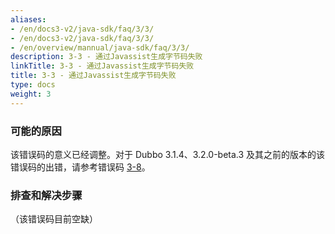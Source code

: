 ```yaml
---
aliases:
- /en/docs3-v2/java-sdk/faq/3/3/
- /en/docs3-v2/java-sdk/faq/3/3/
- /en/overview/mannual/java-sdk/faq/3/3/
description: 3-3 - 通过Javassist生成字节码失败
linkTitle: 3-3 - 通过Javassist生成字节码失败
title: 3-3 - 通过Javassist生成字节码失败
type: docs
weight: 3
---
```







### 可能的原因
该错误码的意义已经调整。对于 Dubbo 3.1.4、3.2.0-beta.3 及其之前的版本的该错误码的出错，请参考错误码 [3-8](/en/overview/mannual/java-sdk/faq/3/8/)。

### 排查和解决步骤
（该错误码目前空缺）

